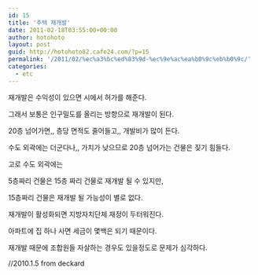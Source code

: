```yaml
---
id: 15
title: '주택 재개발'
date: 2011-02-18T03:55:00+00:00
author: hotohoto
layout: post
guid: http://hotohoto82.cafe24.com/?p=15
permalink: '/2011/02/%ec%a3%bc%ed%83%9d-%ec%9e%ac%ea%b0%9c%eb%b0%9c/'
categories:
  - etc
---
```

재개발은 수익성이 있으면 시에서 허가를 해준다.

그래서 보통은 인구밀도를 올리는 방향으로 재개발이 된다.

20층 넘어가면,, 층당 면적도 줄어들고,, 개발비가 많이 든다.

수도 외곽에는 더군다나,, 가치가 낮으므로 20층 넘어가는 건물은 짖기 힘들다.

고로 수도 외곽에는

5층짜리 건물은 15층 짜리 건물로 재개발 될 수 있지만,

15층짜리 건물은 재개발 될 가능성이 별로 없다.

재개발이 활성화되면 지방자치단체 재정이 두터워진다.

아파트에 집 하나 사면 세금이 몇백은 되기 때문이다.

재개발 때문에 조합원들 자살하는 경우도 있을정도로 문제가 심각하다.

//2010.1.5 from deckard
